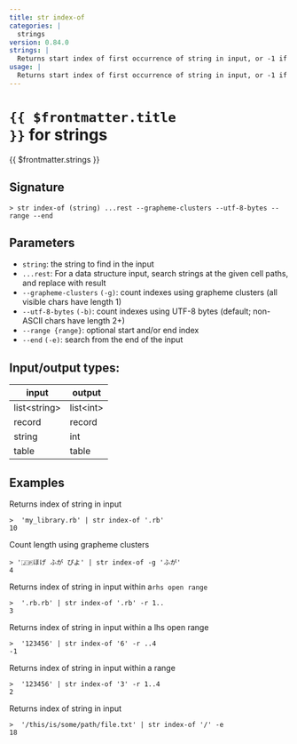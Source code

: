 ```yaml
---
title: str index-of
categories: |
  strings
version: 0.84.0
strings: |
  Returns start index of first occurrence of string in input, or -1 if no match.
usage: |
  Returns start index of first occurrence of string in input, or -1 if no match.
---
```


# <code>{{ $frontmatter.title }}</code> for strings

<div class='command-title'>{{ $frontmatter.strings }}</div>

## Signature

```> str index-of (string) ...rest --grapheme-clusters --utf-8-bytes --range --end```

## Parameters

 -  `string`: the string to find in the input
 -  `...rest`: For a data structure input, search strings at the given cell paths, and replace with result
 -  `--grapheme-clusters` `(-g)`: count indexes using grapheme clusters (all visible chars have length 1)
 -  `--utf-8-bytes` `(-b)`: count indexes using UTF-8 bytes (default; non-ASCII chars have length 2+)
 -  `--range {range}`: optional start and/or end index
 -  `--end` `(-e)`: search from the end of the input


## Input/output types:

| input        | output    |
| ------------ | --------- |
| list\<string\> | list\<int\> |
| record       | record    |
| string       | int       |
| table        | table     |
## Examples

Returns index of string in input
```shell
>  'my_library.rb' | str index-of '.rb'
10
```

Count length using grapheme clusters
```shell
> '🇯🇵ほげ ふが ぴよ' | str index-of -g 'ふが'
4
```

Returns index of string in input within a`rhs open range`
```shell
>  '.rb.rb' | str index-of '.rb' -r 1..
3
```

Returns index of string in input within a lhs open range
```shell
>  '123456' | str index-of '6' -r ..4
-1
```

Returns index of string in input within a range
```shell
>  '123456' | str index-of '3' -r 1..4
2
```

Returns index of string in input
```shell
>  '/this/is/some/path/file.txt' | str index-of '/' -e
18
```

